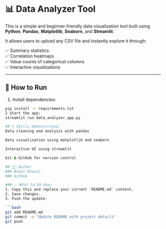 # 📊 Data Analyzer Tool

This is a simple and beginner-friendly data visualization tool built using **Python**, **Pandas**, **Matplotlib**, **Seaborn**, and **Streamlit**.

It allows users to upload any CSV file and instantly explore it through:

✅ Summary statistics  
✅ Correlation heatmaps  
✅ Value counts of categorical columns  
✅ Interactive visualizations

---

## 🚀 How to Run

1. Install dependencies:
```bash
pip install -r requirements.txt
2 Start the app:
streamlit run data_analyzer_app.py

## 🎯 Skills Demonstrated
Data cleaning and analysis with pandas

Data visualization using matplotlib and seaborn

Interactive UI using streamlit

Git & GitHub for version control

## 👨‍💻 Author
### Bimal Khanal
### GitHub

### ✅ What to Do Now:
1. Copy this and replace your current `README.md` content.
2. Save changes.
3. Push the update:

```bash
git add README.md
git commit -m "Update README with project details"
git push
